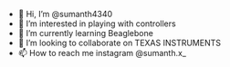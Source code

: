 - 👋 Hi, I’m @sumanth4340
- 👀 I’m interested in playing with controllers
- 🌱 I’m currently learning Beaglebone
- 💞️ I’m looking to collaborate on TEXAS INSTRUMENTS
- 📫 How to reach me instagram @sumanth.x_

<!---
sumanth4340/sumanth4340 is a ✨ special ✨ repository because its `README.md` (this file) appears on your GitHub profile.
You can click the Preview link to take a look at your changes.
--->
